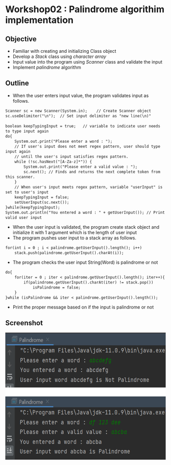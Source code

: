 # Workshop02 : Palindrome algorithim implementation

## Objective
* Familiar with creating and initializing Class object
* Develop a *Stack* class using *character array* 
* Input value into the program using *Scanner* class and validate the input
* Implement *palindrome* algorithm

## Outline
* When the user enters input value, the program validates input as follows.
```
Scanner sc = new Scanner(System.in);    // Create Scanner object
sc.useDelimiter("\n");  // Set input delimiter as "new line(\n)"

boolean keepTypingInput = true;   // variable to indicate user needs to type input again
do{
    System.out.print("Please enter a word : ");
    // If user's input does not meet regex pattern, user should type input again
    // until the user's input satisfies regex pattern.
    while (!sc.hasNext("[A-Za-z]*")) {
        System.out.print("Please enter a valid value : ");
        sc.next(); // Finds and returns the next complete token from this scanner.
    }
    // When user's input meets regex pattern, variable "userInput" is set to user's input
    keepTypingInput = false;
    setUserInput(sc.next());
}while(keepTypingInput);
System.out.println("You entered a word : " + getUserInput()); // Print valid user input
```
* When the user input is validated, the program create stack object and initialize it with 1 argument which is the length of user input
* The program pushes user input to a stack array as follows.
```
for(int i = 0 ; i < palindrome.getUserInput().length(); i++)
    stack.push(palindrome.getUserInput().charAt(i));
```
* The program checks the user input String(Word) is palindrome or not
```
do{
    for(iter = 0 ; iter < palindrome.getUserInput().length(); iter++){
        if(palindrome.getUserInput().charAt(iter) != stack.pop())
            isPalindrome = false;
    }
}while (isPalindrome && iter < palindrome.getUserInput().length());
```
* Print the proper message based on if the input is palindrome or not

## Screenshot
<img src="https://github.com/chanlenium/Java/blob/main/02_Fundamental%20Concepts%20and%20Classes%20in%20Java/screenshot.png" width="600" height="400" />
